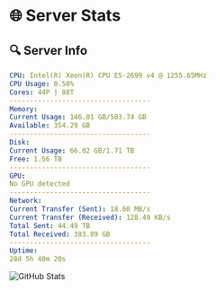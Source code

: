 # 🌐 Server Stats
## 🔍 Server Info
```yaml
CPU: Intel(R) Xeon(R) CPU E5-2699 v4 @ 1255.65MHz
CPU Usage: 0.50%
Cores: 44P | 88T
-----------------------------------
Memory:
Current Usage: 146.01 GB/503.74 GB
Available: 354.29 GB
-----------------------------------
Disk:
Current Usage: 66.02 GB/1.71 TB
Free: 1.56 TB
-----------------------------------
GPU:
No GPU detected
-----------------------------------
Network:
Current Transfer (Sent): 18.60 MB/s
Current Transfer (Received): 128.49 KB/s
Total Sent: 44.49 TB
Total Received: 383.89 GB
-----------------------------------
Uptime:
28d 5h 40m 20s
```
![GitHub Stats](https://img.shields.io/badge/Updated-2025-04-05_03:03:09-blue)